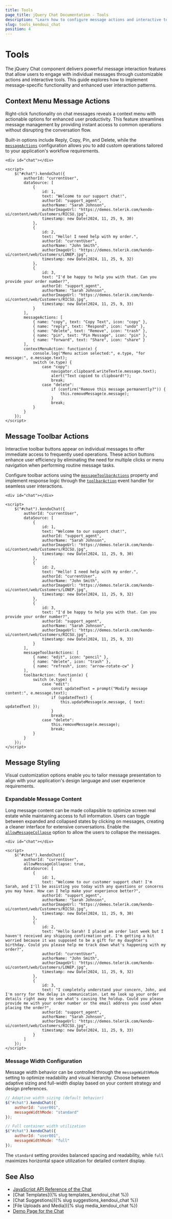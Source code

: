 ```yaml
---
title: Tools
page_title: jQuery Chat Documentation - Tools
description: "Learn how to configure message actions and interactive tools in the Kendo UI for jQuery Chat component."
slug: tools_kendoui_chat
position: 4
---
```


# Tools

The jQuery Chat component delivers powerful message interaction features that allow users to engage with individual messages through customizable actions and interactive tools. This guide explores how to implement message-specific functionality and enhanced user interaction patterns.

## Context Menu Message Actions

Right-click functionality on chat messages reveals a context menu with actionable options for enhanced user productivity. This feature streamlines message management by providing instant access to common operations without disrupting the conversation flow.

Built-in options include Reply, Copy, Pin, and Delete, while the [`messageActions`](https://www.telerik.com/kendo-jquery-ui/documentation/api/javascript/ui/chat/configuration/messageactions) configuration allows you to add custom operations tailored to your application's workflow requirements.

```dojo
<div id="chat"></div>

<script>
    $("#chat").kendoChat({
        authorId: "currentUser",
        dataSource: [
            {
                id: 1,
                text: "Welcome to our support chat!",
                authorId: "support_agent",
                authorName: "Sarah Johnson",
                authorImageUrl: "https://demos.telerik.com/kendo-ui/content/web/Customers/RICSU.jpg",
                timestamp: new Date(2024, 11, 25, 9, 30)
            },
            {
                id: 2,
                text: "Hello! I need help with my order.",
                authorId: "currentUser",
                authorName: "John Smith",
                authorImageUrl: "https://demos.telerik.com/kendo-ui/content/web/Customers/LONEP.jpg",
                timestamp: new Date(2024, 11, 25, 9, 32)
            },
            {
                id: 3,
                text: "I'd be happy to help you with that. Can you provide your order number?",
                authorId: "support_agent",
                authorName: "Sarah Johnson",
                authorImageUrl: "https://demos.telerik.com/kendo-ui/content/web/Customers/RICSU.jpg",
                timestamp: new Date(2024, 11, 25, 9, 33)
            }
        ],
        messageActions: [
            { name: "copy", text: "Copy Text", icon: "copy" },
            { name: "reply", text: "Respond", icon: "undo" },
            { name: "delete", text: "Remove", icon: "trash" },
            { name: "pin", text: "Pin Message", icon: "pin" },
            { name: "forward", text: "Share", icon: "share" }
        ],
        contextMenuAction: function(e) {
            console.log("Menu action selected:", e.type, "for message:", e.message.text);
            switch (e.type) {
                case "copy":
                    navigator.clipboard.writeText(e.message.text);
                    alert("Text copied to clipboard!");
                    break;
                case "delete":
                    if (confirm("Remove this message permanently?")) {
                        this.removeMessage(e.message);
                    }
                    break;
            }
        }
    });
</script>
```

## Message Toolbar Actions

Interactive toolbar buttons appear on individual messages to offer immediate access to frequently used operations. These action buttons enhance user efficiency by eliminating the need for multiple clicks or menu navigation when performing routine message tasks.

Configure toolbar actions using the [`messageToolbarActions`](https://www.telerik.com/kendo-jquery-ui/documentation/api/javascript/ui/chat/configuration/messagetoolbaractions) property and implement response logic through the [`toolbarAction`](https://www.telerik.com/kendo-jquery-ui/documentation/api/javascript/ui/chat/events/toolbaraction) event handler for seamless user interactions.

```dojo
<div id="chat"></div>

<script>
    $("#chat").kendoChat({
        authorId: "currentUser",
        dataSource: [
            {
                id: 1,
                text: "Welcome to our support chat!",
                authorId: "support_agent",
                authorName: "Sarah Johnson",
                authorImageUrl: "https://demos.telerik.com/kendo-ui/content/web/Customers/RICSU.jpg",
                timestamp: new Date(2024, 11, 25, 9, 30)
            },
            {
                id: 2,
                text: "Hello! I need help with my order.",
                authorId: "currentUser",
                authorName: "John Smith",
                authorImageUrl: "https://demos.telerik.com/kendo-ui/content/web/Customers/LONEP.jpg",
                timestamp: new Date(2024, 11, 25, 9, 32)
            },
            {
                id: 3,
                text: "I'd be happy to help you with that. Can you provide your order number?",
                authorId: "support_agent",
                authorName: "Sarah Johnson",
                authorImageUrl: "https://demos.telerik.com/kendo-ui/content/web/Customers/RICSU.jpg",
                timestamp: new Date(2024, 11, 25, 9, 33)
            }
        ],
        messageToolbarActions: [
            { name: "edit", icon: "pencil" },
            { name: "delete", icon: "trash" },
            { name: "refresh", icon: "arrow-rotate-cw" }
        ],
        toolbarAction: function(e) {
            switch (e.type) {
                case "edit":
                    const updatedText = prompt("Modify message content:", e.message.text);
                    if (updatedText) {
                        this.updateMessage(e.message, { text: updatedText });
                    }
                    break;
                case "delete":
                    this.removeMessage(e.message);
                    break;
            }
        }
    });
</script>
```

## Message Styling

Visual customization options enable you to tailor message presentation to align with your application's design language and user experience requirements.

### Expandable Message Content

Long message content can be made collapsible to optimize screen real estate while maintaining access to full information. Users can toggle between expanded and collapsed states by clicking on messages, creating a cleaner interface for extensive conversations. Enable the [`allowMessageCollapse`](https://www.telerik.com/kendo-jquery-ui/documentation/api/javascript/ui/chat/configuration/allowmessagecollapse) option to allow the users to collapse the messages. 

```dojo
<div id="chat"></div>

<script>
    $("#chat").kendoChat({
        authorId: "currentUser",
        allowMessageCollapse: true,
        dataSource: [
            {
                id: 1,
                text: "Welcome to our customer support chat! I'm Sarah, and I'll be assisting you today with any questions or concerns you may have. How can I help make your experience better?",
                authorId: "support_agent",
                authorName: "Sarah Johnson",
                authorImageUrl: "https://demos.telerik.com/kendo-ui/content/web/Customers/RICSU.jpg",
                timestamp: new Date(2024, 11, 25, 9, 30)
            },
            {
                id: 2,
                text: "Hello Sarah! I placed an order last week but I haven't received any shipping confirmation yet. I'm getting a bit worried because it was supposed to be a gift for my daughter's birthday. Could you please help me track down what's happening with my order?",
                authorId: "currentUser",
                authorName: "John Smith",
                authorImageUrl: "https://demos.telerik.com/kendo-ui/content/web/Customers/LONEP.jpg",
                timestamp: new Date(2024, 11, 25, 9, 32)
            },
            {
                id: 3,
                text: "I completely understand your concern, John, and I'm sorry for the delay in communication. Let me look up your order details right away to see what's causing the holdup. Could you please provide me with your order number or the email address you used when placing the order?",
                authorId: "support_agent",
                authorName: "Sarah Johnson",
                authorImageUrl: "https://demos.telerik.com/kendo-ui/content/web/Customers/RICSU.jpg",
                timestamp: new Date(2024, 11, 25, 9, 33)
            }
        ]
    });
</script>
```

### Message Width Configuration

Message width behavior can be controlled through the `messageWidthMode` setting to optimize readability and visual hierarchy. Choose between adaptive sizing and full-width display based on your content strategy and design preferences.

```javascript
// Adaptive width sizing (default behavior)
$("#chat").kendoChat({
    authorId: "user001",
    messageWidthMode: "standard"
});

// Full container width utilization
$("#chat").kendoChat({
    authorId: "user001",
    messageWidthMode: "full"
});
```

The `standard` setting provides balanced spacing and readability, while `full` maximizes horizontal space utilization for detailed content display.


## See Also 

* [JavaScript API Reference of the Chat](/api/javascript/ui/chat)
* [Chat Templates]({% slug templates_kendoui_chat %})
* [Chat Suggestions]({% slug suggestions_kendoui_chat %})
* [File Uploads and Media]({% slug media_kendoui_chat %})
* [Demo Page for the Chat](https://demos.telerik.com/kendo-ui/chat/index)